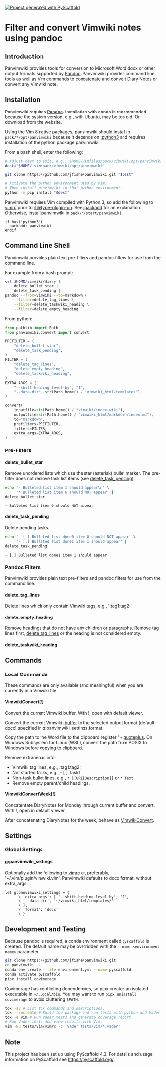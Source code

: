 <!-- These are examples of badges you might want to add to your README:
     please update the URLs accordingly

[![Built Status](https://api.cirrus-ci.com/github/<USER>/panvimwiki.svg?branch=main)](https://cirrus-ci.com/github/<USER>/panvimwiki)
[![ReadTheDocs](https://readthedocs.org/projects/panvimwiki/badge/?version=latest)](https://panvimwiki.readthedocs.io/en/stable/)
[![Coveralls](https://img.shields.io/coveralls/github/<USER>/panvimwiki/main.svg)](https://coveralls.io/r/<USER>/panvimwiki)
[![PyPI-Server](https://img.shields.io/pypi/v/panvimwiki.svg)](https://pypi.org/project/panvimwiki/)
-->

[![Project generated with PyScaffold](https://img.shields.io/badge/-PyScaffold-005CA0?logo=pyscaffold)](https://pyscaffold.org/)

# Filter and convert Vimwiki notes using pandoc

## Introduction

Panvimwiki provides tools for conversion to Microsoft Word docx or other
output formats supported by
[Pandoc](https://pandoc.org/ "Pandoc a universal document converter").
Panvimwiki provides command line tools as well as Vim commands to
concatenate and convert Diary Notes or convert any Vimwiki note.

## Installation

Panvimwiki requires
[Pandoc](https://pandoc.org/ "Pandoc a universal document converter").
Installation with conda is recommended because the system version, e.g., with
Ubuntu, may be too old. Or download from the website.

Using the Vim 8 native packages, panvimwiki should install in
`pack/*/opt/panvimwiki` because it depends on [:python3](https://vimhelp.org/if_pyth.txt.html#python3)
and requires installation of the python package panvimwiki.

From a bash shell, enter the following:

```bash
# Adjust dest to suit, e.g., $HOME/vimfiles/pack/vimwiki/opt/panvimwiki
dest="$HOME/.vim/pack/vimwiki/opt/panvimwiki"

git clone https://github.com/jfishe/panvimwiki.git "$dest"

# Activate the python environment used by Vim.
# Then install panvimwiki in that python environment.
python -m pip install "$dest"
```

Panvimwiki requires Vim compiled with Python 3, so add the following to
[vimrc](https://vimhelp.org/starting.txt.html#vimrc)
prior to [:filetype-plugin-on](https://vimhelp.org/filetype.txt.html#%3Afiletype-plugin-on).
See [:packadd](https://vimhelp.org/repeat.txt.html#%3Apackadd)
for an explanation. Otherwise, install panvimwiki in `pack/*/start/panvimwiki`.

```vim
if has('python3')
  packadd! panvimwiki
endif
```

## Command Line Shell

Panvimwiki provides plain text pre-filters and pandoc filters for use from
the command line.

For example from a bash prompt:

```bash
cat $HOME/vimwiki/diary |
    delete_bullet_star |
    delete_task_pending |
pandoc --from=vimwiki --to=markdown \
    --filter=delete_tag_lines \
    --filter=delete_taskwiki_heading \
    --filter=delete_empty_heading
```

From python:

```python
from pathlib import Path
from panvimwiki.convert import convert

PREFILTER = (
    "delete_bullet_star",
    "delete_task_pending",
)
FILTER = (
    "delete_tag_lines",
    "delete_empty_heading",
    "delete_taskwiki_heading",
)
EXTRA_ARGS = (
    "--shift-heading-level-by", "1",
    "--data-dir", str(Path.home() / "vimwiki_html/templates"),
)

convert(
    inputfile=str(Path.home() / "vimwiki/index.wiki"),
    outputfile=str(Path.home() / "vimwiki_html/markdown/index.md"),
    to="markdown",
    prefilters=PREFILTER,
    filters=FILTER,
    extra_args=EXTRA_ARGS,
)
```

### Pre-Filters

#### delete_bullet_star

Remove unordered lists which use the star (asterisk) bullet marker. The
pre-filter does not remove task list items (see [delete_task_pending](#delete_task_pending)).

```bash
echo '- Bulleted list item 1 should appear\n' \
     '* Bulleted list item 6 should NOT appear' |
delete_bullet_star
```

```text
- Bulleted list item 6 should NOT appear
```

#### delete_task_pending

Delete pending tasks.

```bash
echo '- [ ] Bulleted list done0 item 0 should NOT appear' \
     '- [.] Bulleted list done1 item 1 should appear' |
delete_task_pending
```

```text
- [.] Bulleted list done1 item 1 should appear
```

### Pandoc Filters

Panvimwiki provides plain text pre-filters and pandoc filters for use from
the command line.

#### delete_tag_lines

Delete lines which only contain Vimwiki tags, e.g., ':tag1:tag2:'

#### delete_empty_heading

Remove headings that do not have any children or paragraphs. Remove tag lines
first, [delete_tag_lines](#delete_tag_lines) or the heading is not considered empty.

#### delete_taskwiki_heading

## Commands

### Local Commands

These commands are only available (and meaningful) when you are currently in a
Vimwiki file.

#### VimwikiConvert[!]

Convert the current Vimwiki buffer. With !, open with default viewer.

Convert the current Vimwiki [:buffer](https://vimhelp.org/windows.txt.html#%3Abuffer)
to the selected output format (default: docx) specified in
[g:panvimwiki_settings](#gpanvimwiki_settings).format.

Copy the path to the Word file to the clipboard register "+
[quoteplus](https://vimhelp.org/gui_x11.txt.html#quoteplus).
On Windows Subsystem for Linux (WSL), convert the path from POSIX to Windows
before copying to clipboard.

Remove extraneous info:

- Vimwiki tag lines, e.g., :tag1:tag2:
- Not started tasks, e.g., - [ ] Task1
- Non-task bullet lines, e.g., `* [[URI|Description]]` or `* Text`
- Remove empty parent/child headings.

#### VimwikiConvertWeek[!]

Concatentate DiaryNotes for Monday through current buffer and convert.
With !, open in default viewer.

After concatenating DiaryNotes for the week, behave as [VimwikiConvert](#vimwikiconvert).

## Settings

### Global Settings

#### g:panvimwiki_settings

Optionally add the following to [vimrc](https://vimhelp.org/starting.txt.html#vimrc)
or, preferably, '~/.vim/plugin/vimwiki.vim'. Panvimwiki defaults to docx
format, without extra_args.

```vim
let g:panvimwiki_settings = {
      \ 'extra_args': [ '--shift-heading-level-by', '1',
      \ '--data-dir', '~/vimwiki_html/templates/'
      \ ],
      \ 'format': 'docx'
      \ }
```

## Development and Testing

Because pandoc is required, a conda environment called `pyscaffold` is created.
The default name may be overridden with the `--name <environment name>`
parameter.

```bash
git clone https://github.com/jfishe/panvimwiki.git
cd panvimwiki
conda env create --file environment.yml --name pyscaffold
conda activate pyscaffold
pipx install covimerage
```

Covimerage has conflicting dependencies, so pipx creates an isolated
executable in `~/.local/bin`. You may want to run `pipx uninstall covimerage`
to avoid cluttering `$PATH`.

```bash
tox -av # List tox commands and descriptions.
tox --recreate # Build the package and run tests with python and Vader.
tox -e vim # Run Vader tests and generate coverage report.
# Run Vader tests and view results with Vim.
vim -Nu tests/vim/vimrc -c 'Vader tests/vim/*.vader'
```

<!-- pyscaffold-notes -->

## Note

This project has been set up using PyScaffold 4.3. For details and usage
information on PyScaffold see https://pyscaffold.org/.
